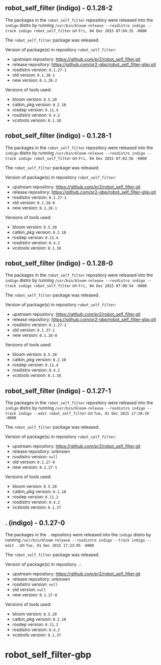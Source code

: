## robot_self_filter (indigo) - 0.1.28-2

The packages in the `robot_self_filter` repository were released into the `indigo` distro by running `/usr/bin/bloom-release --rosdistro indigo --track indigo robot_self_filter` on `Fri, 04 Dec 2015 07:04:35 -0000`

The `robot_self_filter` package was released.

Version of package(s) in repository `robot_self_filter`:
- upstream repository: https://github.com/pr2/robot_self_filter.git
- release repository: https://github.com/pr2-gbp/robot_self_filter-gbp.git
- rosdistro version: `0.1.27-1`
- old version: `0.1.28-1`
- new version: `0.1.28-2`

Versions of tools used:
- bloom version: `0.5.20`
- catkin_pkg version: `0.2.10`
- rosdep version: `0.11.4`
- rosdistro version: `0.4.2`
- vcstools version: `0.1.38`


## robot_self_filter (indigo) - 0.1.28-1

The packages in the `robot_self_filter` repository were released into the `indigo` distro by running `/usr/bin/bloom-release --rosdistro indigo --track indigo robot_self_filter` on `Fri, 04 Dec 2015 07:02:56 -0000`

The `robot_self_filter` package was released.

Version of package(s) in repository `robot_self_filter`:
- upstream repository: https://github.com/pr2/robot_self_filter.git
- release repository: https://github.com/pr2-gbp/robot_self_filter-gbp.git
- rosdistro version: `0.1.27-1`
- old version: `0.1.28-0`
- new version: `0.1.28-1`

Versions of tools used:
- bloom version: `0.5.20`
- catkin_pkg version: `0.2.10`
- rosdep version: `0.11.4`
- rosdistro version: `0.4.2`
- vcstools version: `0.1.38`


## robot_self_filter (indigo) - 0.1.28-0

The packages in the `robot_self_filter` repository were released into the `indigo` distro by running `/usr/bin/bloom-release --rosdistro indigo --track indigo robot_self_filter` on `Fri, 04 Dec 2015 07:00:54 -0000`

The `robot_self_filter` package was released.

Version of package(s) in repository `robot_self_filter`:
- upstream repository: https://github.com/pr2/robot_self_filter.git
- release repository: https://github.com/pr2-gbp/robot_self_filter-gbp.git
- rosdistro version: `0.1.27-1`
- old version: `0.1.27-1`
- new version: `0.1.28-0`

Versions of tools used:
- bloom version: `0.5.20`
- catkin_pkg version: `0.2.10`
- rosdep version: `0.11.4`
- rosdistro version: `0.4.2`
- vcstools version: `0.1.38`


## robot_self_filter (indigo) - 0.1.27-1

The packages in the `robot_self_filter` repository were released into the `indigo` distro by running `/usr/bin/bloom-release --rosdistro indigo --track indigo --edit robot_self_filter` on `Tue, 01 Dec 2015 17:38:39 -0000`

The `robot_self_filter` package was released.

Version of package(s) in repository `robot_self_filter`:
- upstream repository: https://github.com/pr2/robot_self_filter.git
- release repository: unknown
- rosdistro version: `null`
- old version: `0.1.27-0`
- new version: `0.1.27-1`

Versions of tools used:
- bloom version: `0.5.20`
- catkin_pkg version: `0.2.10`
- rosdep version: `0.11.2`
- rosdistro version: `0.4.2`
- vcstools version: `0.1.37`


## . (indigo) - 0.1.27-0

The packages in the `.` repository were released into the `indigo` distro by running `/usr/bin/bloom-release --rosdistro indigo --track indigo --edit .` on `Tue, 01 Dec 2015 17:23:05 -0000`

The `robot_self_filter` package was released.

Version of package(s) in repository `.`:
- upstream repository: https://github.com/pr2/robot_self_filter.git
- release repository: unknown
- rosdistro version: `null`
- old version: `null`
- new version: `0.1.27-0`

Versions of tools used:
- bloom version: `0.5.20`
- catkin_pkg version: `0.2.10`
- rosdep version: `0.11.2`
- rosdistro version: `0.4.2`
- vcstools version: `0.1.37`


# robot_self_filter-gbp
